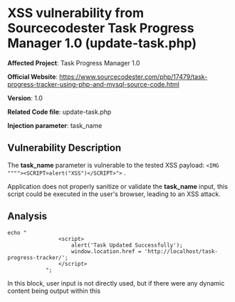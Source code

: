 
# XSS vulnerability from Sourcecodester Task Progress Manager 1.0 (update-task.php)

**Affected Project**: Task Progress Manager 1.0

**Official Website**: https://www.sourcecodester.com/php/17479/task-progress-tracker-using-php-and-mysql-source-code.html

**Version**: 1.0

**Related Code file**: update-task.php

**Injection parameter**: task_name

## Vulnerability Description

The **task_name** parameter is vulnerable to the tested XSS payload: `<IMG """"><SCRIPT>alert("XSS")</SCRIPT>">`
.

Application does not properly sanitize or validate the **task_name** input, this script could be executed in the user's browser, leading to an XSS attack.

## Analysis

```
echo "
                <script>
                    alert('Task Updated Successfully');
                    window.location.href = 'http://localhost/task-progress-tracker/';
                </script>
            ";
```

In this block, user input is not directly used, but if there were any dynamic content being output within this <script> tag based on user input, it would be a point of XSS.



## Demonstration
Below is how Task Progress Tracker looks like:

![Screenshot from 2024-08-23 21-11-21](https://github.com/user-attachments/assets/3304462d-e531-4924-9ac1-70471b4b1685)

We can add task as such:

![Screenshot from 2024-08-23 21-02-59](https://github.com/user-attachments/assets/4f16b8d4-a714-48ac-a784-634d09ebe419)

Now let's try updating the task.

Inject the following payload to task_name form:

`<IMG """><SCRIPT>alert("XSS")</SCRIPT>">`

![Screenshot from 2024-08-23 21-07-30](https://github.com/user-attachments/assets/2e4bf3c1-ec0a-4ad9-a8ed-612b142b2b76)

Upon sending the traffic containing XSS payload, we can verify the vulnerability:

![Screenshot from 2024-08-23 21-07-47](https://github.com/user-attachments/assets/98afb289-e8ee-411c-ad8f-c154cf9f0f40)


